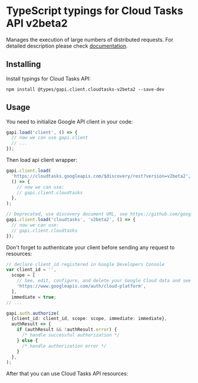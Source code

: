 # TypeScript typings for Cloud Tasks API v2beta2

Manages the execution of large numbers of distributed requests.
For detailed description please check [documentation](https://cloud.google.com/tasks/).

## Installing

Install typings for Cloud Tasks API:

```
npm install @types/gapi.client.cloudtasks-v2beta2 --save-dev
```

## Usage

You need to initialize Google API client in your code:

```typescript
gapi.load('client', () => {
  // now we can use gapi.client
  // ...
});
```

Then load api client wrapper:

```typescript
gapi.client.load(
  'https://cloudtasks.googleapis.com/$discovery/rest?version=v2beta2',
  () => {
    // now we can use:
    // gapi.client.cloudtasks
  },
);
```

```typescript
// Deprecated, use discovery document URL, see https://github.com/google/google-api-javascript-client/blob/master/docs/reference.md#----gapiclientloadname----version----callback--
gapi.client.load('cloudtasks', 'v2beta2', () => {
  // now we can use:
  // gapi.client.cloudtasks
});
```

Don't forget to authenticate your client before sending any request to resources:

```typescript
// declare client_id registered in Google Developers Console
var client_id = '',
  scope = [
    // See, edit, configure, and delete your Google Cloud data and see the email address for your Google Account.
    'https://www.googleapis.com/auth/cloud-platform',
  ],
  immediate = true;
// ...

gapi.auth.authorize(
  {client_id: client_id, scope: scope, immediate: immediate},
  authResult => {
    if (authResult && !authResult.error) {
      /* handle successful authorization */
    } else {
      /* handle authorization error */
    }
  },
);
```

After that you can use Cloud Tasks API resources: <!-- TODO: make this work for multiple namespaces -->

```typescript

```
